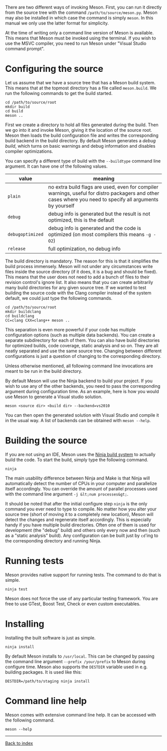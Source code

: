 There are two different ways of invoking Meson. First, you can run it directly from the source tree with the command `/path/to/source/meson.py`. Meson may also be installed in which case the command is simply `meson`. In this manual we only use the latter format for simplicity.

At the time of writing only a command line version of Meson is available. This means that Meson must be invoked using the terminal. If you wish to use the MSVC compiler, you need to run Meson under "Visual Studio command prompt".

Configuring the source
==

Let us assume that we have a source tree that has a Meson build system. This means that at the topmost directory has a file called `meson.build`. We run the following commands to get the build started.

    cd /path/to/source/root
    mkdir build
    cd build
    meson ..

First we create a directory to hold all files generated during the build. Then we go into it and invoke Meson, giving it the location of the source root. Meson then loads the build configuration file and writes the corresponding build backend in the build directory. By default Meson generates a *debug build*, which turns on basic warnings and debug information and disables compiler optimizations. 

You can specify a different type of build with the `--buildtype` command line argument. It can have one of the following values.

value | meaning
------|--------
`plain` | no extra build flags are used, even for compiler warnings, useful for distro packagers and other cases where you need to specify all arguments by yourself
`debug` | debug info is generated but the result is not optimized, this is the default
`debugoptimized` | debug info is generated and the code is optimized (on most compilers this means `-g -O2`)
`release` | full optimization, no debug info

The build directory is mandatory. The reason for this is that it simplifies the build process immensely. Meson will not under any circumstances write files inside the source directory (if it does, it is a bug and should be fixed). This means that the user does not need to add a bunch of files to their revision control's ignore list. It also means that you can create arbitrarily many build directories for any given source tree. If we wanted to test building the source code with the Clang compiler instead of the system default, we could just type the following commands.

    cd /path/to/source/root
    mkdir buildclang
    cd buildclang
    CC=clang CXX=clang++ meson ..

This separation is even more powerful if your code has multiple configuration options (such as multiple data backends). You can create a separate subdirectory for each of them. You can also have build directories for optimized builds, code coverage, static analysis and so on. They are all neatly separated and use the same source tree. Changing between different configurations is just a question of changing to the corresponding directory.

Unless otherwise mentioned, all following command line invocations are meant to be run in the build directory.

By default Meson will use the Ninja backend to build your project. If you wish to use any of the other backends, you need to pass the corresponding argument during configuration time. As an example, here is how you would use Meson to generate a Visual studio solution.

    meson <source dir> <build dir> --backend=vs2010

You can then open the generated solution with Visual Studio and compile it in the usual way. A list of backends can be obtained with `meson --help`.

Building the source
==

If you are not using an IDE, Meson uses the [Ninja build system](http://martine.github.com/ninja/) to actually build the code. To start the build, simply type the following command.

    ninja

The main usability difference between Ninja and Make is that Ninja will automatically detect the number of CPUs in your computer and parallelize itself accordingly. You can override the amount of parallel processes used with the command line argument `-j &lt;num processes&gt;`.

It should be noted that after the initial configure step `ninja` is the only command you ever need to type to compile. No matter how you alter your source tree (short of moving it to a completely new location), Meson will detect the changes and regenerate itself accordingly. This is especially handy if you have multiple build directories. Often one of them is used for development (the "debug" build) and others only every now and then (such as a "static analysis" build). Any configuration can be built just by `cd`'ing to the corresponding directory and running Ninja.

Running tests
==

Meson provides native support for running tests. The command to do that is simple.

    ninja test

Meson does not force the use of any particular testing framework. You are free to use GTest, Boost Test, Check or even custom executables.

Installing
==

Installing the built software is just as simple.

    ninja install

By default Meson installs to `/usr/local`. This can be changed by passing the command line argument `--prefix /your/prefix` to Meson during configure time. Meson also supports the `DESTDIR` variable used in e.g. building packages. It is used like this:

    DESTDIR=/path/to/staging ninja install

Command line help
==

Meson comes with extensive command line help. It can be accessed with the following command.

    meson --help

---

[Back to index](Manual)